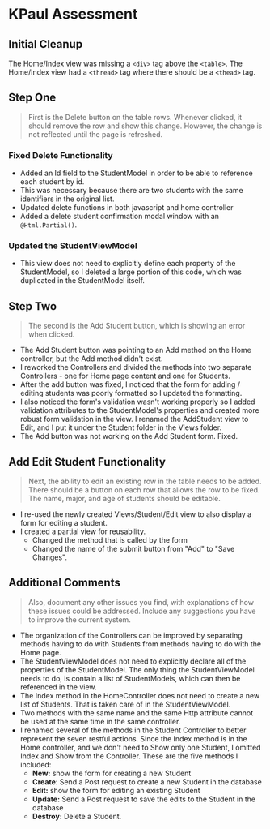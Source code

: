 ﻿# KPaul Assessment

## Initial Cleanup
The Home/Index view was missing a `<div>` tag above the `<table>`.
The Home/Index view had a `<thread>` tag where there should be a `<thead>` tag.
## Step One
>First is the Delete button on the table rows. Whenever clicked, it should remove the row and show this change. However, the change is not reflected until the page is refreshed.
### Fixed Delete Functionality
* Added an Id field to the StudentModel in order to be able to reference each student by id.
* This was necessary because there are two students with the same identifiers in the original list.
* Updated delete functions in both javascript and home controller
* Added a delete student confirmation modal window with an `@Html.Partial()`.
### Updated the StudentViewModel
* This view does not need to explicitly define each property of the StudentModel, so I deleted a large portion of this code, which was duplicated in the StudentModel itself.
## Step Two
> The second is the Add Student button, which is showing an error when clicked.
* The Add Student button was pointing to an Add method on the Home controller, but the Add method didn't exist.
* I reworked the Controllers and divided the methods into two separate Controllers - one for Home page content and one for Students.
* After the add button was fixed, I noticed that the form for adding / editing students was poorly formatted so I updated the formatting.
* I also noticed the form's validation wasn't working properly so I added validation attributes to the StudentModel's properties and created more robust form validation in the view.  I renamed the AddStudent view to Edit, and I put it under the Student folder in the Views folder.
* The Add button was not working on the Add Student form.  Fixed.
## Add Edit Student Functionality
> Next, the ability to edit an existing row in the table needs to be added. There should be a button on each row that allows the row to be fixed. The name, major, and age of students should be editable.
* I re-used the newly created Views/Student/Edit view to also display a form for editing a student.
* I created a partial view for reusability.
    * Changed the method that is called by the form
    * Changed the name of the submit button from "Add" to "Save Changes".
## Additional Comments
> Also, document any other issues you find, with explanations of how these issues could be addressed. Include any suggestions you have to improve the current system.
* The organization of the Controllers can be improved by separating methods having to do with Students from methods having to do with the Home page.
* The StudentViewModel does not need to explicitly declare all of the properties of the StudentModel.  The only thing the StudentViewModel needs to do, is contain a list of StudentModels, which can then be referenced in the view.
* The Index method in the HomeController does not need to create a new list of Students.  That is taken care of in the StudentViewModel.
* Two methods with the same name and the same Http attribute cannot be used at the same time in the same controller.
* I renamed several of the methods in the Student Controller to better represent the seven restful actions.  Since the Index method is in the Home controller, and we don't need to Show only one Student, I omitted Index and Show from the Controller.  These are the five methods I included:
    * **New:** show the form for creating a new Student
    * **Create**: Send a Post request to create a new Student in the database
    * **Edit:** show the form for editing an existing Student
    * **Update:** Send a Post request to save the edits to the Student in the database
    * **Destroy:** Delete a Student.